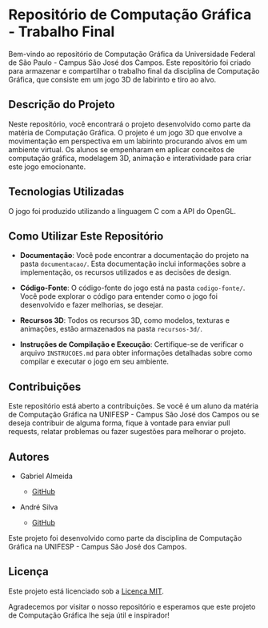 # Repositório de Computação Gráfica - Trabalho Final

Bem-vindo ao repositório de Computação Gráfica da Universidade Federal de São Paulo - Campus São José dos Campos. Este repositório foi criado para armazenar e compartilhar o trabalho final da disciplina de Computação Gráfica, que consiste em um jogo 3D de labirinto e tiro ao alvo.

## Descrição do Projeto

Neste repositório, você encontrará o projeto desenvolvido como parte da matéria de Computação Gráfica. O projeto é um jogo 3D que envolve a movimentação em perspectiva em um labirinto procurando alvos em um ambiente virtual. Os alunos se empenharam em aplicar conceitos de computação gráfica, modelagem 3D, animação e interatividade para criar este jogo emocionante.

## Tecnologias Utilizadas

O jogo foi produzido utilizando a linguagem C com a API do OpenGL.

## Como Utilizar Este Repositório

- **Documentação**: Você pode encontrar a documentação do projeto na pasta `documentacao/`. Esta documentação inclui informações sobre a implementação, os recursos utilizados e as decisões de design.

- **Código-Fonte**: O código-fonte do jogo está na pasta `codigo-fonte/`. Você pode explorar o código para entender como o jogo foi desenvolvido e fazer melhorias, se desejar.

- **Recursos 3D**: Todos os recursos 3D, como modelos, texturas e animações, estão armazenados na pasta `recursos-3d/`.

- **Instruções de Compilação e Execução**: Certifique-se de verificar o arquivo `INSTRUCOES.md` para obter informações detalhadas sobre como compilar e executar o jogo em seu ambiente.

## Contribuições

Este repositório está aberto a contribuições. Se você é um aluno da matéria de Computação Gráfica na UNIFESP - Campus São José dos Campos ou se deseja contribuir de alguma forma, fique à vontade para enviar pull requests, relatar problemas ou fazer sugestões para melhorar o projeto.

## Autores

- Gabriel Almeida
  - [GitHub](https://github.com/garpereira)

- André Silva
  - [GitHub](https://github.com/andreqsilva)

Este projeto foi desenvolvido como parte da disciplina de Computação Gráfica na UNIFESP - Campus São José dos Campos.

## Licença

Este projeto está licenciado sob a [Licença MIT](LICENSE).

Agradecemos por visitar o nosso repositório e esperamos que este projeto de Computação Gráfica lhe seja útil e inspirador!
